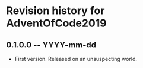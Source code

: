 # Revision history for AdventOfCode2019

## 0.1.0.0 -- YYYY-mm-dd

* First version. Released on an unsuspecting world.
